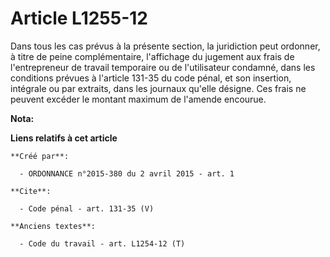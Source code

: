 # Article L1255-12

Dans tous les cas prévus à la présente section, la juridiction peut ordonner, à titre de peine complémentaire, l'affichage du
jugement aux frais de l'entrepreneur de travail temporaire ou de l'utilisateur condamné, dans les conditions prévues à
l'article 131-35 du code pénal, et son insertion, intégrale ou par extraits, dans les journaux qu'elle désigne. Ces frais ne
peuvent excéder le montant maximum de l'amende encourue.

**Nota:**



**Liens relatifs à cet article**

	**Créé par**:

	  - ORDONNANCE n°2015-380 du 2 avril 2015 - art. 1

	**Cite**:

	  - Code pénal - art. 131-35 (V)

	**Anciens textes**:

	  - Code du travail - art. L1254-12 (T)
